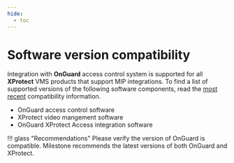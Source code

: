```yaml
---
hide:
  - toc
---
```

# Software version compatibility

Integration with **OnGuard** access control system is supported for all **XProtect** VMS products that support MIP integrations. To find  a list of supported versions of the following software components, read the [most recent](https://download.milestonesys.com/lenels2xpa/) compatibility information.

+ OnGuard access control software
+ XProtect video mangement software
+ OnGuard XProtect Access integration software 

!!! glass "Recommendations"
    Please verify the version of OnGuard  is compatible. Milestone recommends the latest versions of both OnGuard and XProtect.



